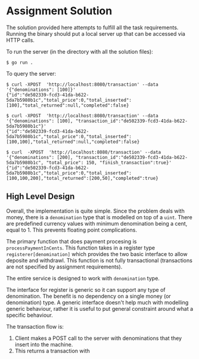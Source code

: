 # Assignment Solution

The solution provided here attempts to fulfill all the task requirements. Running the binary should put a local server up that can be
accessed via HTTP calls.

To run the server (in the directory with all the solution files):
```
$ go run .
```

To query the server:
```
$ curl -XPOST  'http://localhost:8080/transaction' --data '{"denominations": [100]}'
{"id":"de502339-fcd3-41da-b622-5da7b5980b1c","total_price":0,"total_inserted":[100],"total_returned":null,"completed":false}

$ curl -XPOST  'http://localhost:8080/transaction' --data '{"denominations": [100], "transaction_id":"de502339-fcd3-41da-b622-5da7b5980b1c"}'
{"id":"de502339-fcd3-41da-b622-5da7b5980b1c","total_price":0,"total_inserted":[100,100],"total_returned":null,"completed":false}

$ curl  -XPOST  'http://localhost:8080/transaction' --data '{"denominations": [200], "transaction_id":"de502339-fcd3-41da-b622-5da7b5980b1c", "total_price": 150, "finish_transaction":true}'
{"id":"de502339-fcd3-41da-b622-5da7b5980b1c","total_price":0,"total_inserted":[100,100,200],"total_returned":[200,50],"completed":true}
```

## High Level Design

Overall, the implementation is quite simple. Since the problem deals with money, there is a `denomination` type that
is modelled on top of a `uint`. There are predefined currency values with minimum denomination being a cent, equal to 1. This
prevents floating point complications.

The primary function that does payment procesing is `processPaymentInCents`. This function takes in a register type `registerer[denomination]`
which provides the two basic interface to allow deposite and withdrawl. This function is not fully transactional (transactions are not specified by assignment requirements).

The entire service is designed to work with `denomination` type.

The interface for register is generic so it can support any type of denomination. The benefit is no dependency on a single money (or denomination) type. A generic interface doesn't help much with modelling generic behaviour, rather it is useful to put general constraint around what a specific behaviour.

The transaction flow is:

1. Client makes a POST call to the server with denominations that they insert into the machine.
2. This returns a transaction with
